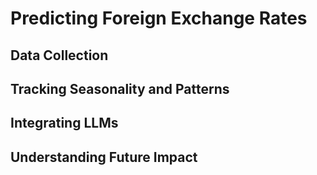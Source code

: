 # Predicting Foreign Exchange Rates

## Data Collection 

## Tracking Seasonality and Patterns 

## Integrating LLMs 

## Understanding Future Impact 
